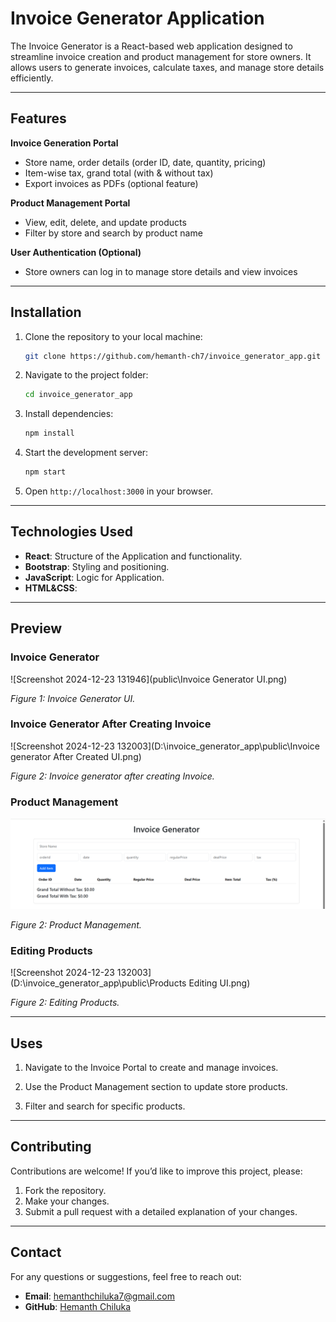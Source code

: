 # Invoice Generator Application

The Invoice Generator is a React-based web application designed to streamline invoice creation and product management for store owners. It allows users to generate invoices, calculate taxes, and manage store details efficiently.

---

## Features

**Invoice Generation Portal**

- Store name, order details (order ID, date, quantity, pricing)
- Item-wise tax, grand total (with & without tax)
- Export invoices as PDFs (optional feature)

**Product Management Portal**

- View, edit, delete, and update products
- Filter by store and search by product name

**User Authentication (Optional)**

- Store owners can log in to manage store details and view invoices

---

## Installation

1. Clone the repository to your local machine:
   ```bash
   git clone https://github.com/hemanth-ch7/invoice_generator_app.git

2. Navigate to the project folder:
   ```bash
   cd invoice_generator_app
   ```
3. Install dependencies:
   ```bash
   npm install
   ```
4. Start the development server:
   ```bash
   npm start
   ```
5. Open `http://localhost:3000` in your browser.

---

## Technologies Used

- **React**: Structure of the Application and functionality.
- **Bootstrap**: Styling and positioning.
- **JavaScript**: Logic for Application.
- **HTML&CSS**: 

---

## Preview

### Invoice Generator

![Screenshot 2024-12-23 131946](public\Invoice Generator UI.png)

*Figure 1: Invoice Generator UI.*

### Invoice Generator After Creating Invoice 

![Screenshot 2024-12-23 132003](D:\invoice_generator_app\public\Invoice generator After Created UI.png)

*Figure 2: Invoice generator after creating Invoice.*

### Product Management 

![Screenshot 2024-12-23 132003](https://github.com/hemanth-ch7/invoice_generator_app/blob/main/public/Invoice%20Generator%20UI.png)

*Figure 2: Product Management.*

### Editing Products

![Screenshot 2024-12-23 132003](D:\invoice_generator_app\public\Products Editing UI.png)

*Figure 2: Editing Products.*

---

## Uses

1. Navigate to the Invoice Portal to create and manage invoices.

2. Use the Product Management section to update store products.

3. Filter and search for specific products.

---

## Contributing

Contributions are welcome! If you’d like to improve this project, please:

1. Fork the repository.
2. Make your changes.
3. Submit a pull request with a detailed explanation of your changes.

---

## Contact

For any questions or suggestions, feel free to reach out:

- **Email**: [hemanthchiluka7@gmail.com](mailto:hemanthchiluka7@gmail.com)
- **GitHub**: [Hemanth Chiluka](https://github.com/hemanth-ch7?tab=repositories)

